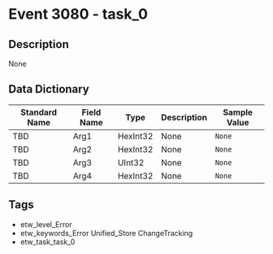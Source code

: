 # Event 3080 - task_0

## Description
None

## Data Dictionary
|Standard Name|Field Name|Type|Description|Sample Value|
|---|---|---|---|---|
|TBD|Arg1|HexInt32|None|`None`|
|TBD|Arg2|HexInt32|None|`None`|
|TBD|Arg3|UInt32|None|`None`|
|TBD|Arg4|HexInt32|None|`None`|

## Tags
* etw_level_Error
* etw_keywords_Error Unified_Store ChangeTracking
* etw_task_task_0
